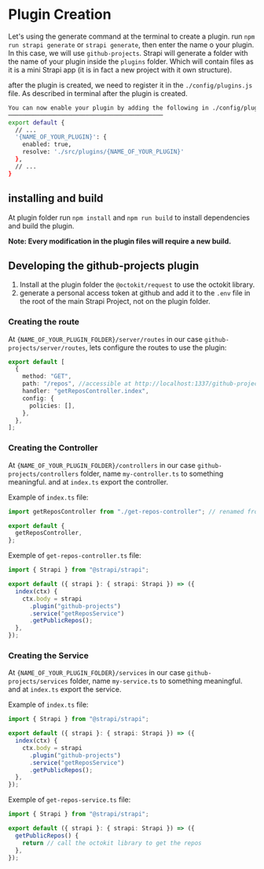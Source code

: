 # Plugin Creation

Let's using the generate command at the terminal to create a plugin. run `npm run strapi generate` or `strapi generate`, then enter the name o your plugin. In this case, we will use `github-projects`.
Strapi will generate a folder with the name of your plugin inside the `plugins` folder. Which will contain files as it is a mini Strapi app (it is in fact a new project with it own structure).

after the plugin is created, we need to register it in the `./config/plugins.js` file. As described in terminal after the plugin is created.

```bash
You can now enable your plugin by adding the following in ./config/plugins.ts
────────────────────────────────────────────
export default {
  // ...
  '{NAME_OF_YOUR_PLUGIN}': {
    enabled: true,
    resolve: './src/plugins/{NAME_OF_YOUR_PLUGIN}'
  },
  // ...
}
```

## installing and build
At plugin folder run `npm install` and `npm run build` to install dependencies and build the plugin.

**Note: Every modification in the plugin files will require a new build.**


## Developing the github-projects plugin

1. Install at the plugin folder the `@octokit/request` to use the octokit library.
2. generate a personal access token at github and add it to the `.env` file in the root of the main Strapi Project, not on the plugin folder.


### Creating the route

At `{NAME_OF_YOUR_PLUGIN_FOLDER}/server/routes` in our case `github-projects/server/routes`, lets configure the routes to use the plugin:

```ts
export default [
  {
    method: "GET",
    path: "/repos", //accessible at http://localhost:1337/github-projects/repos
    handler: "getReposController.index",
    config: {
      policies: [],
    },
  },
];

```	

### Creating the Controller

At `{NAME_OF_YOUR_PLUGIN_FOLDER}/controllers` in our case `github-projects/controllers` folder, name `my-controller.ts` to something meaningful. and at `index.ts` export the controller.

Example of `index.ts` file:

```ts
import getReposController from "./get-repos-controller"; // renamed from my-controller.ts

export default {
  getReposController,
};

```	

Exemple of `get-repos-controller.ts` file:

```ts
import { Strapi } from "@strapi/strapi";

export default ({ strapi }: { strapi: Strapi }) => ({
  index(ctx) {
    ctx.body = strapi
      .plugin("github-projects")
      .service("getReposService")
      .getPublicRepos();
  },
});

```	

### Creating the Service

At `{NAME_OF_YOUR_PLUGIN_FOLDER}/services` in our case `github-projects/services` folder, name `my-service.ts` to something meaningful. and at `index.ts` export the service.

Example of `index.ts` file:

```ts
import { Strapi } from "@strapi/strapi";

export default ({ strapi }: { strapi: Strapi }) => ({
  index(ctx) {
    ctx.body = strapi
      .plugin("github-projects")
      .service("getReposService")
      .getPublicRepos();
  },
});

```

Exemple of `get-repos-service.ts` file:

```ts
import { Strapi } from "@strapi/strapi";

export default ({ strapi }: { strapi: Strapi }) => ({
  getPublicRepos() {
    return // call the octokit library to get the repos
  },
});

```	
